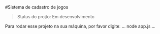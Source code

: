 #Sistema de cadastro de jogos

> Status do projto: Em desenvolvimento

Para rodar esse projeto na sua máquina, por favor digite:
...
node app.js
...
